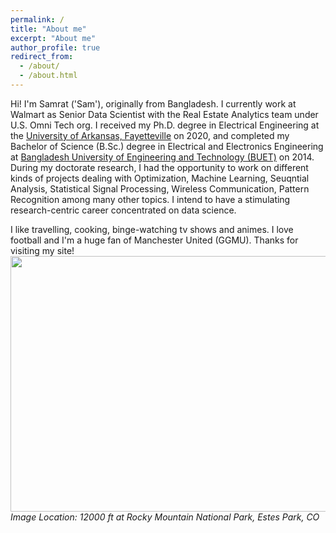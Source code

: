 ```yaml
---
permalink: /
title: "About me"
excerpt: "About me"
author_profile: true
redirect_from: 
  - /about/
  - /about.html
---
```

<!---
Hi! I'm Samrat ('Sam'). I am originally from Bangladesh. Here are some personal information I'd like to share about myself:
- I'd like to describe myself as an ambivert and adaptable guy who likes to plan ahead. 
- I love football. And, by football I mean 'Soccer'. Huge fan of Manchester United. GGMU.
- I like travelling, cooking, binge-watching tv shows & animes, listening to melody songs.
# Hi! I'm Samrat ('Sam'), originally from Bangladesh.
I am currently a Ph.D. candidate in the [Electrical Engineering Department](https://electrical-engineering.uark.edu/) at the [University of Arkansas, Fayetteville](http://www.uark.edu/) (UofA) and serving as a Graduate Research Assistant in the Intelligent Information Sensing and Transmission Lab under the supervision of [Dr. Jingxian Wu](https://wuj.hosted.uark.edu/). My research focus is on developing sequential analysis based optimization algorithms with applications in various fields of electrical engineering. Currently, I'm working on my dissertation titled "Low Latency Anomaly Detection with Imperfect Models" with the target of graduating in May 2020.
# I completed my Bachelor of Science (B.Sc.) degree from the [Department of Electrical and Electronic Engineering (EEE)](http://eee.buet.ac.bd/) of [Bangladesh University of Engineering and Technology (BUET)](https://www.buet.ac.bd/web/). During my senior year, I worked on "Spatio-Temporal Feature Extraction Scheme for Human Action Recognition" in my undergraduate thesis under the supervision of [Dr. Shaikh Anowarul Fattah](https://sites.google.com/site/drshaikhfattah/). After my undergrad, I came to USA in Spring 2016 to pursue my doctoral studies at the UofA. I had the opportunity to work on different kinds of projects during last 4 years. My research studies deal with Optimization, Machine Learning, Seuqntial Analysis, Statistical Signal Processing, Wireless Communication, Pattern Recognition among many other topics. For now, my goal is to have a stimulating research-centric career concentrated on data science and algorithm development. 
--->

Hi! I'm Samrat ('Sam'), originally from Bangladesh. I currently work at Walmart as Senior Data Scientist with the Real Estate Analytics team under U.S. Omni Tech org. I received my Ph.D. degree in Electrical Engineering at the [University of Arkansas, Fayetteville](http://www.uark.edu/) on 2020, and completed my Bachelor of Science (B.Sc.) degree in Electrical and Electronics Engineering at [Bangladesh University of Engineering and Technology (BUET)](https://www.buet.ac.bd/web/) on 2014. During my doctorate research, I had the opportunity to work on different kinds of projects dealing with  Optimization, Machine Learning, Seuqntial Analysis, Statistical Signal Processing, Wireless Communication, Pattern Recognition among many other topics. I intend to have a stimulating research-centric career concentrated on data science. 

I like travelling, cooking, binge-watching tv shows and animes. I love football and I'm a huge fan of Manchester United (GGMU). Thanks for visiting my site!
<img src='/images/colorado_mountaintop.jpg' width="972" height="409">
*Image Location: 12000 ft at Rocky Mountain National Park, Estes Park, CO*
